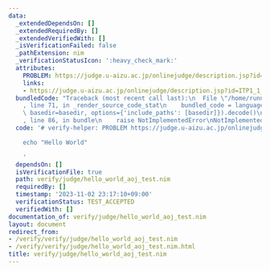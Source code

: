 ```yaml
---
data:
  _extendedDependsOn: []
  _extendedRequiredBy: []
  _extendedVerifiedWith: []
  _isVerificationFailed: false
  _pathExtension: nim
  _verificationStatusIcon: ':heavy_check_mark:'
  attributes:
    PROBLEM: https://judge.u-aizu.ac.jp/onlinejudge/description.jsp?id=ITP1_1_A
    links:
    - https://judge.u-aizu.ac.jp/onlinejudge/description.jsp?id=ITP1_1_A
  bundledCode: "Traceback (most recent call last):\n  File \"/home/runner/.local/lib/python3.10/site-packages/onlinejudge_verify/documentation/build.py\"\
    , line 71, in _render_source_code_stat\n    bundled_code = language.bundle(stat.path,\
    \ basedir=basedir, options={'include_paths': [basedir]}).decode()\n  File \"/home/runner/.local/lib/python3.10/site-packages/onlinejudge_verify/languages/nim.py\"\
    , line 86, in bundle\n    raise NotImplementedError\nNotImplementedError\n"
  code: '# verify-helper: PROBLEM https://judge.u-aizu.ac.jp/onlinejudge/description.jsp?id=ITP1_1_A

    echo "Hello World"

    '
  dependsOn: []
  isVerificationFile: true
  path: verify/judge/hello_world_aoj_test.nim
  requiredBy: []
  timestamp: '2023-11-02 23:17:10+09:00'
  verificationStatus: TEST_ACCEPTED
  verifiedWith: []
documentation_of: verify/judge/hello_world_aoj_test.nim
layout: document
redirect_from:
- /verify/verify/judge/hello_world_aoj_test.nim
- /verify/verify/judge/hello_world_aoj_test.nim.html
title: verify/judge/hello_world_aoj_test.nim
---
```

